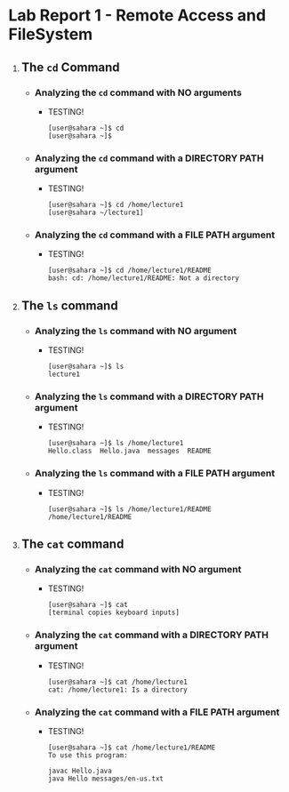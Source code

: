 # Lab Report 1 - Remote Access and FileSystem

1. ## The `cd` Command
   
   - ### Analyzing the `cd` command with **NO** arguments
     
     - TESTING!
       
       ```
       [user@sahara ~]$ cd
       [user@sahara ~]$
       ```
       
   - ### Analyzing the `cd` command with a **DIRECTORY PATH** argument
     
     - TESTING!
       
       ```
       [user@sahara ~]$ cd /home/lecture1
       [user@sahara ~/lecture1]
       ```
       
   - ### Analyzing the `cd` command with a **FILE PATH** argument
     
     - TESTING!
       
       ```
       [user@sahara ~]$ cd /home/lecture1/README
       bash: cd: /home/lecture1/README: Not a directory
       ```
       
2. ## The `ls` command
   
   - ### Analyzing the `ls` command with **NO** argument
     
     - TESTING!
       
       ```
       [user@sahara ~]$ ls
       lecture1
       ```
       
   - ### Analyzing the `ls` command with a **DIRECTORY PATH** argument
     
     - TESTING!
       
       ```
       [user@sahara ~]$ ls /home/lecture1
       Hello.class  Hello.java  messages  README
       ```
       
   - ### Analyzing the `ls` command with a **FILE PATH** argument
     
     - TESTING!
       
       ```
       [user@sahara ~]$ ls /home/lecture1/README
       /home/lecture1/README
       ```
       
5. ## The `cat` command
   
   - ### Analyzing the `cat` command with **NO** argument
     
     - TESTING!
       
       ```
       [user@sahara ~]$ cat
       [terminal copies keyboard inputs]
       ```
       
   - ### Analyzing the `cat` command with a **DIRECTORY PATH** argument
     
     - TESTING!
       
       ```
       [user@sahara ~]$ cat /home/lecture1
       cat: /home/lecture1: Is a directory
       ```
   
   - ### Analyzing the `cat` command with a **FILE PATH** argument
     
     - TESTING!
       
       ```
       [user@sahara ~]$ cat /home/lecture1/README
       To use this program:

       javac Hello.java
       java Hello messages/en-us.txt
       ```
  
